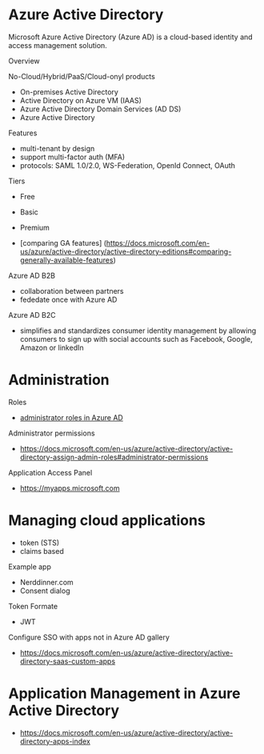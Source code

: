 # Azure Active Directory

Microsoft Azure Active Directory (Azure AD) is a cloud-based identity and access management solution.

Overview

No-Cloud/Hybrid/PaaS/Cloud-onyl products
- On-premises Active Directory
- Active Directory on Azure VM (IAAS)
- Azure Active Directory Domain Services (AD DS)
- Azure Active Directory

Features
- multi-tenant by design
- support multi-factor auth (MFA)
- protocols: SAML 1.0/2.0, WS-Federation, OpenId Connect, OAuth

Tiers
- Free
- Basic
- Premium

- [comparing GA features] (https://docs.microsoft.com/en-us/azure/active-directory/active-directory-editions#comparing-generally-available-features)


Azure AD B2B 
- collaboration between partners
- fededate once with Azure AD


Azure AD B2C
- simplifies and standardizes consumer identity management by allowing consumers to sign up with social accounts such as Facebook, Google, Amazon or linkedIn



# Administration


Roles
- [administrator roles in Azure AD](https://docs.microsoft.com/en-us/azure/active-directory/active-directory-assign-admin-roles)

Administrator permissions
- https://docs.microsoft.com/en-us/azure/active-directory/active-directory-assign-admin-roles#administrator-permissions


Application Access Panel
- https://myapps.microsoft.com


# Managing cloud applications
- token (STS)
- claims based

Example app
- Nerddinner.com
- Consent dialog

Token Formate
- JWT


Configure SSO with apps not in Azure AD gallery
- https://docs.microsoft.com/en-us/azure/active-directory/active-directory-saas-custom-apps


# Application Management in Azure Active Directory

- https://docs.microsoft.com/en-us/azure/active-directory/active-directory-apps-index
